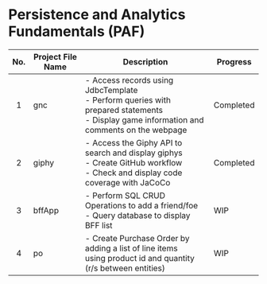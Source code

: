 # Persistence and Analytics Fundamentals (PAF)

| No. | Project File Name | Description                                                                                                                                 | Progress  |
|:---:|-------------------|---------------------------------------------------------------------------------------------------------------------------------------------|-----------|
|  1  | gnc               | - Access records using JdbcTemplate<br>- Perform queries with prepared statements<br>- Display game information and comments on the webpage | Completed |
|  2  | giphy             | - Access the Giphy API to search and display giphys<br>- Create GitHub workflow<br>- Check and display code coverage with JaCoCo            | Completed |
|  3  | bffApp            | - Perform SQL CRUD Operations to add a friend/foe<br>- Query database to display BFF list                                                   | WIP       |
|  4  | po                | - Create Purchase Order by adding a list of line items <br>  using product id and quantity (r/s between entities)                           | WIP       |